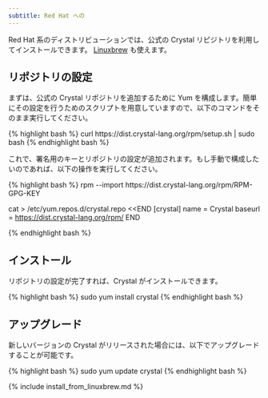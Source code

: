 ```yaml
---
subtitle: Red Hat への
---
```


Red Hat 系のディストリビューションでは、公式の Crystal リピジトリを利用してインストールできます。
[Linuxbrew](#linuxbrew) も使えます。

## リポジトリの設定

まずは、公式の Crystal リポジトリを追加するために Yum を構成します。簡単にその設定を行うためのスクリプトを用意していますので、以下のコマンドをそのまま実行してください。

<div class="code_section">
{% highlight bash %}
curl https://dist.crystal-lang.org/rpm/setup.sh | sudo bash
{% endhighlight bash %}
</div>

これで、署名用のキーとリポジトリの設定が追加されます。もし手動で構成したいのであれば、以下の操作を実行してください。

<div class="code_section">
{% highlight bash %}
rpm --import https://dist.crystal-lang.org/rpm/RPM-GPG-KEY

cat > /etc/yum.repos.d/crystal.repo <<END
[crystal]
name = Crystal
baseurl = https://dist.crystal-lang.org/rpm/
END

{% endhighlight bash %}
</div>

## インストール
リポジトリの設定が完了すれば、Crystal がインストールできます。

<div class="code_section">
{% highlight bash %}
sudo yum install crystal
{% endhighlight bash %}
</div>

## アップグレード

新しいバージョンの Crystal がリリースされた場合には、以下でアップグレードすることが可能です。

<div class="code_section">
{% highlight bash %}
sudo yum update crystal
{% endhighlight bash %}
</div>

{% include install_from_linuxbrew.md %}
